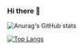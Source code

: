 ### Hi there 👋

![Anurag's GitHub stats](https://github-readme-stats.vercel.app/api?username=ohbyeongmin&show_icons=true&theme=algolia)

[![Top Langs](https://github-readme-stats.vercel.app/api/top-langs/?username=ohbyeongmin&layout=compact&hide=typescript,html,scss,pug,css,javascript)](https://github.com/anuraghazra/github-readme-stats)


<!--
**ohbyeongmin/ohbyeongmin** is a ✨ _special_ ✨ repository because its `README.md` (this file) appears on your GitHub profile.

Here are some ideas to get you started:

<div>
</div>
